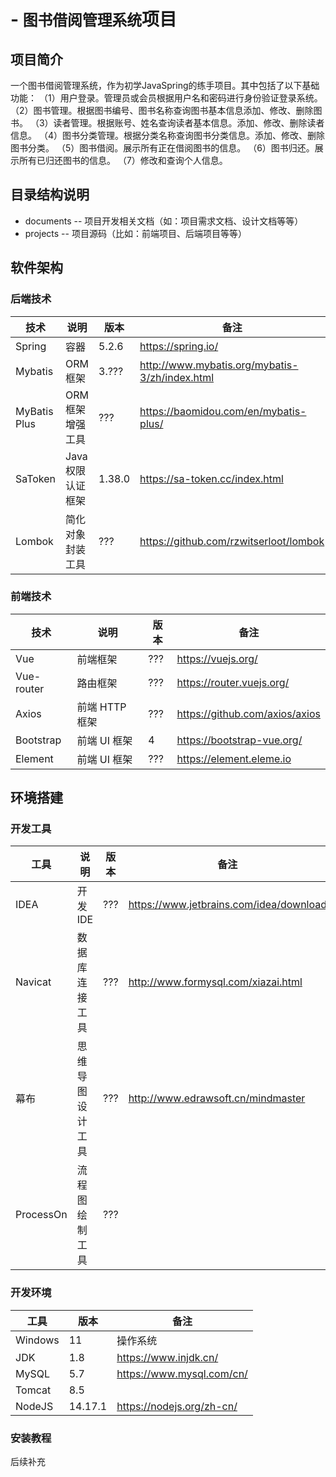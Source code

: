 # - `图书借阅管理系统`项目

## 项目简介

一个图书借阅管理系统，作为初学JavaSpring的练手项目。其中包括了以下基础功能：
（1）用户登录。管理员或会员根据用户名和密码进行身份验证登录系统。
（2）图书管理。根据图书编号、图书名称查询图书基本信息添加、修改、删除图书。
（3）读者管理。根据账号、姓名查询读者基本信息。添加、修改、删除读者信息。
（4）图书分类管理。根据分类名称查询图书分类信息。添加、修改、删除图书分类。
（5）图书借阅。展示所有正在借阅图书的信息。
（6）图书归还。展示所有已归还图书的信息。
（7）修改和查询个人信息。


## 目录结构说明

- documents -- 项目开发相关文档（如：项目需求文档、设计文档等等）
- projects -- 项目源码（比如：前端项目、后端项目等等）

## 软件架构

### 后端技术

| 技术             | 说明                 | 版本  | 备注                                                                           |
| ---------------- | -------------------- | ----- | ------------------------------------------------------------------------------ |
| Spring           | 容器                 | 5.2.6 | https://spring.io/                                                             |
| Mybatis         | ORM 框架             | 3.??? | http://www.mybatis.org/mybatis-3/zh/index.html                                 | 
| MyBatis Plus     | ORM 框架增强工具     | ???   | https://baomidou.com/en/mybatis-plus/                                          |
| SaToken     | Java权限认证框架    | 1.38.0   | https://sa-token.cc/index.html                                          |
| Lombok           | 简化对象封装工具     | ???   | https://github.com/rzwitserloot/lombok                                         |

### 前端技术

| 技术       | 说明             | 版本 | 备注                           |
| ---------- | ---------------- | ---- | ------------------------------ |
| Vue        | 前端框架         | ???  | https://vuejs.org/             |
| Vue-router | 路由框架         | ???  | https://router.vuejs.org/      |
| Axios      | 前端 HTTP 框架   | ???  | https://github.com/axios/axios |
| Bootstrap  | 前端 UI 框架     | 4    | https://bootstrap-vue.org/     |
| Element    | 前端 UI 框架     | ???  | https://element.eleme.io       |

## 环境搭建

### 开发工具

| 工具          | 说明             | 版本 | 备注                                    |
| ------------- | ---------------- | ---- | --------------------------------------- |
| IDEA          | 开发 IDE         | ???  | https://www.jetbrains.com/idea/download |
| Navicat       | 数据库连接工具   | ???  | http://www.formysql.com/xiazai.html     |
| 幕布    | 思维导图设计工具 | ???  | http://www.edrawsoft.cn/mindmaster      |
| ProcessOn         | 流程图绘制工具   | ???  |                                         |

### 开发环境

| 工具    | 版本    | 备注                      |
| ------- | ------- | ------------------------- |
| Windows | 11      | 操作系统                  |
| JDK     | 1.8     | https://www.injdk.cn/     |
| MySQL   | 5.7     | https://www.mysql.com/cn/ |
| Tomcat  | 8.5     |                           |
| NodeJS  | 14.17.1 | https://nodejs.org/zh-cn/ |

### 安装教程

后续补充

